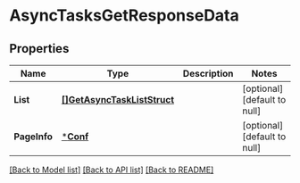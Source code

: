# AsyncTasksGetResponseData

## Properties
Name | Type | Description | Notes
------------ | ------------- | ------------- | -------------
**List** | [**[]GetAsyncTaskListStruct**](get_async_task_list_struct.md) |  | [optional] [default to null]
**PageInfo** | [***Conf**](conf.md) |  | [optional] [default to null]

[[Back to Model list]](../README.md#documentation-for-models) [[Back to API list]](../README.md#documentation-for-api-endpoints) [[Back to README]](../README.md)



